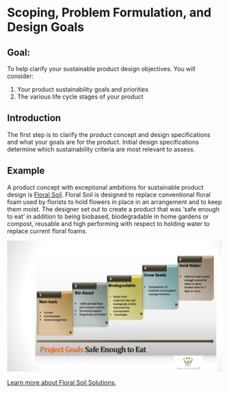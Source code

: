 # Scoping, Problem Formulation, and Design Goals
## Goal:
To help clarify your sustainable product design objectives. You will consider:                                                                                                                         
1. Your product sustainability goals and priorities
2. The various life cycle stages of your product

## Introduction
The first step is to clarify the product concept and design specifications and what your goals are for the product. Initial design specifications determine which sustainability criteria are most relevant to assess.

## Example
A product concept with exceptional ambitions for sustainable product design is [Floral Soil](https://www.floralsoilsolutions.com/). Floral Soil is designed to replace conventional floral foam used by florists to hold flowers in place in an arrangement and to keep them moist. The designer set out to create a product that was ‘safe enough to eat’ in addition to being biobased, biodegradable in home gardens or compost, reusable and high performing with respect to holding water to replace current floral foams.

![Floral Soil design goals includes: 1) Non-toxic, 2) Bio-based, 3) Biodegradable, 4) Grow seeds, 5) Hold water](https://github.com/NorthwestGreenChemistry/PrISM/blob/develop/app/assets/1-design-goals/project-goals.png)

[Learn more about Floral Soil Solutions.](https://www.floralsoilsolutions.com/)

